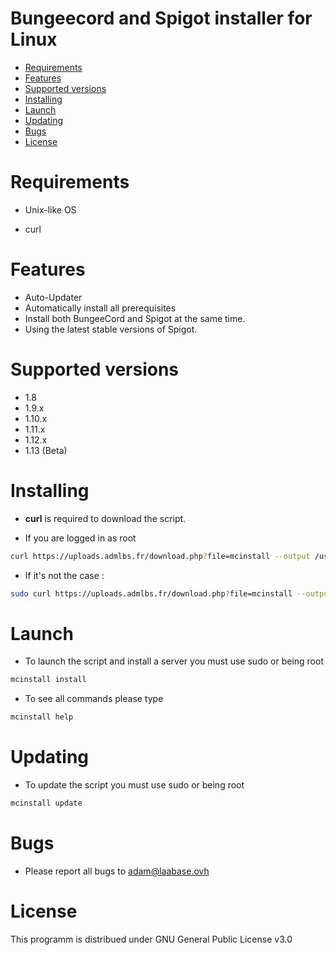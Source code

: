 # Bungeecord and Spigot installer for Linux

* [Requirements](#system-requirements)
* [Features](#features)
* [Supported versions](#supported-versions)
* [Installing](#installing)
* [Launch](#launch)
* [Updating](#updating)
* [Bugs](#bugs)
* [License](#license)

# Requirements

* Unix-like OS

* curl




# Features 

* Auto-Updater
* Automatically install all prerequisites
* Install both BungeeCord and Spigot at the same time.
* Using the latest stable versions of Spigot.


# Supported versions
* 1.8
* 1.9.x
* 1.10.x
* 1.11.x
* 1.12.x
* 1.13 (Beta)

# Installing

* **curl** is required to download the script.

* If you are logged in as root 
```bash
curl https://uploads.admlbs.fr/download.php?file=mcinstall --output /usr/bin/mcinstall && chmod 0777 /usr/bin/mcinstall
```

* If it's not the case : 

```bash
sudo curl https://uploads.admlbs.fr/download.php?file=mcinstall --output /usr/bin/mcinstall && chmod 0777 /usr/bin/mcinstall
```

# Launch

* To launch the script and install a server you must use sudo or being root

```bash
mcinstall install
```

* To see all commands please type 

```bash
mcinstall help
```
# Updating

* To update the script you must use sudo or being root

```bash
mcinstall update
```
# Bugs


* Please report all bugs to adam@laabase.ovh


# License

This programm is distribued under GNU General Public License v3.0
